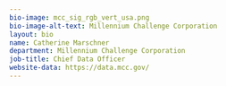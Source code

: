 ```yaml
---
bio-image: mcc_sig_rgb_vert_usa.png
bio-image-alt-text: Millennium Challenge Corporation
layout: bio
name: Catherine Marschner
department: Millennium Challenge Corporation
job-title: Chief Data Officer
website-data: https://data.mcc.gov/
---
```


